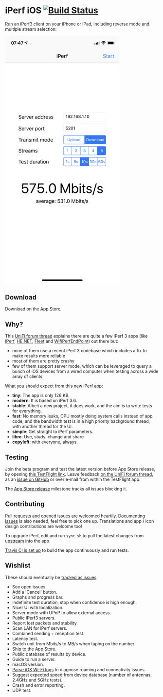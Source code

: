# iPerf iOS [![Build Status](https://travis-ci.com/ndfred/iperf-ios.svg?branch=master)](https://travis-ci.com/ndfred/iperf-ios/)

Run an [iPerf3](https://iperf.fr/) client on your iPhone or iPad, including reverse mode and multiple stream selection:

<img src="Screenshot.png" alt="Screenshot" width="375">

## Download
Download on the [App Store](https://apps.apple.com/us/app/iperf-3-wifi-speed-test/id1462260546).

## Why?

This [UniFi forum thread](https://community.ubnt.com/t5/UniFi-Wireless/Help-test-a-new-open-source-iPerf-3-iOS-app/td-p/2774321) explains there are quite a few iPerf 3 apps (like [iPerf](https://itunes.apple.com/us/app/iperf-speed-test-tool/id951598770), [HE.NET](https://itunes.apple.com/us/app/he-net-network-tools/id858241710), [Fleet](https://itunes.apple.com/us/app/fleet-remote/id1218309561) and [WifiPerfEndPoint](https://itunes.apple.com/us/app/wifiperf-endpoint/id909661121)) out there but:

* none of them use a recent iPerf 3 codebase which includes a fix to make results more reliable
* most of them are pretty crashy
* few of them support server mode, which can be leveraged to query a bunch of iOS devices from a wired computer when testing across a wide array of clients

What you should expect from this new iPerf app:

* **tiny**: The app is only 126 KB.
* **modern**: It is based on iPerf 3.6.
* **stable**: Albeit a new project, it does work, and the aim is to write tests for everything.
* **fast**: No memory leaks, CPU mostly doing system calls instead of app code, and the bandwidth test is in a high priority background thread, with another thread for the UI.
* **simple**: Get straight to iPerf parameters.
* **libre**: Use, study. change and share
* **copyleft**: with everyone, always.

## Testing

Join the beta program and test the latest version before App Store release, by opening [this TestFlight link](https://testflight.apple.com/join/nwHybaz8). Leave feedback [on the UniFi forum thread](https://community.ubnt.com/t5/UniFi-Wireless/Help-test-a-new-open-source-iPerf-3-iOS-app/td-p/2774321), as an [issue on GitHub](https://github.com/ndfred/iperf-ios/issues) or over e-mail from within the TestFlight app.

The [App Store release](https://github.com/ndfred/iperf-ios/milestone/1) milestone tracks all issues blocking it.

## Contributing

Pull requests and opened issues are welcomed heartily. [Documenting issues](https://github.com/ndfred/iperf-ios/issues) is also needed, feel free to pick one up. Translations and app / icon design contributions are welcome too!

To upgrade iPerf, edit and run `sync.sh` to pull the latest changes from [upstream](https://github.com/esnet/iperf) into the app.

[Travis CI is set up](https://travis-ci.com/ndfred/iperf-ios/) to build the app continuously and run tests.

## Wishlist

These should eventually be [tracked as issues](https://github.com/ndfred/iperf-ios/issues):

* See open issues.
* Add a 'Cancel' button.
* Graphs and progress bar.
* Indefinite test duration, stop when confidence is high enough.
* Nicer UI with localization.
* Server mode with UPnP to allow external access.
* Public iPerf3 servers.
* Report lost packets and stability.
* Scan LAN for iPerf servers.
* Combined sending + reception test.
* Latency test.
* Switch unit from Mbits/s to MB/s when taping on the number.
* Ship to the App Store.
* Public database of results by device.
* Guide to run a server.
* macOS version.
* [Parse iOS Wi-Fi logs](https://community.ubnt.com/t5/UniFi-Wireless/Intermittent-Connectivity-with-Apple-Devices-amp-Fast-Roaming/m-p/2353446#M297508) to diagnose roaming and connectivity issues.
* Suggest expected speed from device database (number of antennas, 2.4GHz and 5GHz tests).
* Crash and error reporting.
* UDP test.
